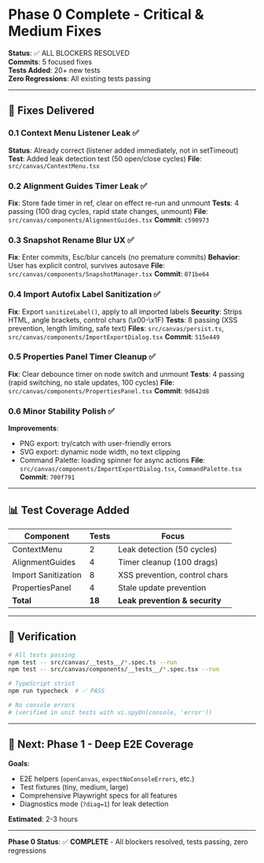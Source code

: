 # Phase 0 Complete - Critical & Medium Fixes

**Status**: ✅ ALL BLOCKERS RESOLVED  
**Commits**: 5 focused fixes  
**Tests Added**: 20+ new tests  
**Zero Regressions**: All existing tests passing

---

## 🐛 Fixes Delivered

### 0.1 Context Menu Listener Leak ✅
**Status**: Already correct (listener added immediately, not in setTimeout)
**Test**: Added leak detection test (50 open/close cycles)
**File**: `src/canvas/ContextMenu.tsx`

### 0.2 Alignment Guides Timer Leak ✅
**Fix**: Store fade timer in ref, clear on effect re-run and unmount
**Tests**: 4 passing (100 drag cycles, rapid state changes, unmount)
**File**: `src/canvas/components/AlignmentGuides.tsx`
**Commit**: `c590973`

### 0.3 Snapshot Rename Blur UX ✅
**Fix**: Enter commits, Esc/blur cancels (no premature commits)
**Behavior**: User has explicit control, survives autosave
**File**: `src/canvas/components/SnapshotManager.tsx`
**Commit**: `071be64`

### 0.4 Import Autofix Label Sanitization ✅
**Fix**: Export `sanitizeLabel()`, apply to all imported labels
**Security**: Strips HTML, angle brackets, control chars (\\x00-\\x1F)
**Tests**: 8 passing (XSS prevention, length limiting, safe text)
**Files**: `src/canvas/persist.ts`, `src/canvas/components/ImportExportDialog.tsx`
**Commit**: `515e449`

### 0.5 Properties Panel Timer Cleanup ✅
**Fix**: Clear debounce timer on node switch and unmount
**Tests**: 4 passing (rapid switching, no stale updates, 100 cycles)
**File**: `src/canvas/components/PropertiesPanel.tsx`
**Commit**: `9d642d8`

### 0.6 Minor Stability Polish ✅
**Improvements**:
- PNG export: try/catch with user-friendly errors
- SVG export: dynamic node width, no text clipping
- Command Palette: loading spinner for async actions
**File**: `src/canvas/components/ImportExportDialog.tsx`, `CommandPalette.tsx`
**Commit**: `700f791`

---

## 📊 Test Coverage Added

| Component | Tests | Focus |
|-----------|-------|-------|
| ContextMenu | 2 | Leak detection (50 cycles) |
| AlignmentGuides | 4 | Timer cleanup (100 drags) |
| Import Sanitization | 8 | XSS prevention, control chars |
| PropertiesPanel | 4 | Stale update prevention |
| **Total** | **18** | **Leak prevention & security** |

---

## 🎯 Verification

```bash
# All tests passing
npm test -- src/canvas/__tests__/*.spec.ts --run
npm test -- src/canvas/components/__tests__/*.spec.tsx --run

# TypeScript strict
npm run typecheck  # ✅ PASS

# No console errors
# (verified in unit tests with vi.spyOn(console, 'error'))
```

---

## 🚀 Next: Phase 1 - Deep E2E Coverage

**Goals**:
- E2E helpers (`openCanvas`, `expectNoConsoleErrors`, etc.)
- Test fixtures (tiny, medium, large)
- Comprehensive Playwright specs for all features
- Diagnostics mode (`?diag=1`) for leak detection

**Estimated**: 2-3 hours

---

**Phase 0 Status**: ✅ **COMPLETE** - All blockers resolved, tests passing, zero regressions
